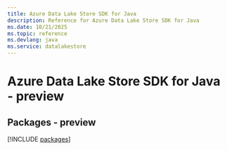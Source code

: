 ```yaml
---
title: Azure Data Lake Store SDK for Java
description: Reference for Azure Data Lake Store SDK for Java
ms.date: 10/21/2025
ms.topic: reference
ms.devlang: java
ms.service: datalakestore
---
```

# Azure Data Lake Store SDK for Java - preview
## Packages - preview
[!INCLUDE [packages](data-lake-store-index.md)]